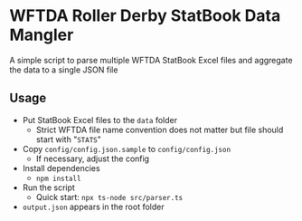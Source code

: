 # WFTDA Roller Derby StatBook Data Mangler

A simple script to parse multiple WFTDA StatBook Excel files and aggregate the data to a single JSON file

## Usage

- Put StatBook Excel files to the `data` folder
    - Strict WFTDA file name convention does not matter but file should start with "`STATS`"
- Copy `config/config.json.sample` to `config/config.json`
    - If necessary, adjust the config
- Install dependencies
    - `npm install`
- Run the script
    - Quick start: `npx ts-node src/parser.ts`
- `output.json` appears in the root folder